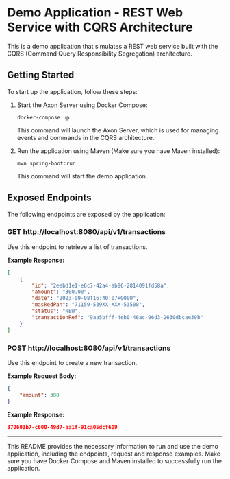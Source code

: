 # Demo Application - REST Web Service with CQRS Architecture

This is a demo application that simulates a REST web service built with the CQRS (Command Query Responsibility Segregation) architecture.

## Getting Started

To start up the application, follow these steps:

1. Start the Axon Server using Docker Compose:
   ```
   docker-compose up
   ```

   This command will launch the Axon Server, which is used for managing events and commands in the CQRS architecture.

2. Run the application using Maven (Make sure you have Maven installed):
   ```
   mvn spring-boot:run
   ```

   This command will start the demo application.

## Exposed Endpoints

The following endpoints are exposed by the application:

### GET http://localhost:8080/api/v1/transactions

Use this endpoint to retrieve a list of transactions.

**Example Response:**

```json
[
    {
        "id": "2eebd1e1-e6c7-42a4-ab86-2814091fd58a",
        "amount": "300.00",
        "date": "2023-09-08T16:40:07+0000",
        "maskedPan": "71159-539XX-XXX-53508",
        "status": "NEW",
        "transactionRef": "9aa5bfff-4eb0-46ac-96d3-2630dbcae39b"
    }
]
```

### POST http://localhost:8080/api/v1/transactions

Use this endpoint to create a new transaction.

**Example Request Body:**

```json
{
    "amount": 300
}
```

**Example Response:**

```json
370603b7-c600-49d7-aa1f-91ca05dcf609
```

---

This README provides the necessary information to run and use the demo application, including the endpoints, request and response examples. Make sure you have Docker Compose and Maven installed to successfully run the application.
